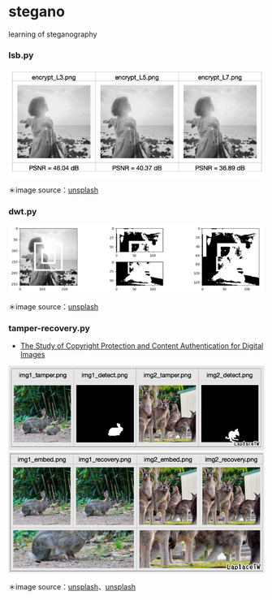 # stegano
learning of steganography

### lsb.py
<img src="./image/lsb.png" width="600">

＊image source：[unsplash](https://unsplash.com/photos/r2nJPbEYuSQ)
<p>

### dwt.py
<img src="./image/dwt.png" width="600">

＊image source：[unsplash](https://unsplash.com/photos/r2nJPbEYuSQ)
<p>

### tamper-recovery.py
- [The Study of Copyright Protection and Content Authentication for Digital Images](https://hdl.handle.net/11296/ymq83x)

<img src="./image/tamper01.png" width="600">
<img src="./image/tamper02.png" width="600">

＊image source：[unsplash](https://unsplash.com/photos/IuDN1alE1GE)、[unsplash](https://unsplash.com/photos/1oAUMHQk7fY)